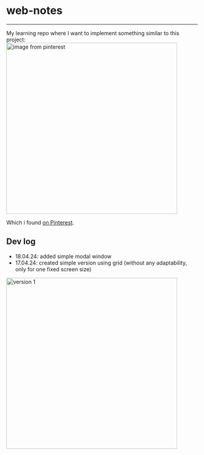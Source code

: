 # web-notes
<hr>

My learning repo where I want to implement something similar to this project: <br>
<img src="https://i.pinimg.com/564x/c6/32/bb/c632bb705f0128eb7584ac458745b645.jpg" width="450" height="auto" alt="image from pinterest"/>

Which i found [on Pinterest](https://www.pinterest.com/pin/744642119664681783/).

## Dev log
- 18.04.24: added simple modal window
- 17.04.24: created simple version using grid (without any adaptability, only for one fixed screen size)
<img src="https://github.com/kipariz/web-notes/assets/47273592/dfbd216b-cb25-4e63-97fb-fc0e09895337" width="450" height="auto" alt="version 1"/>

